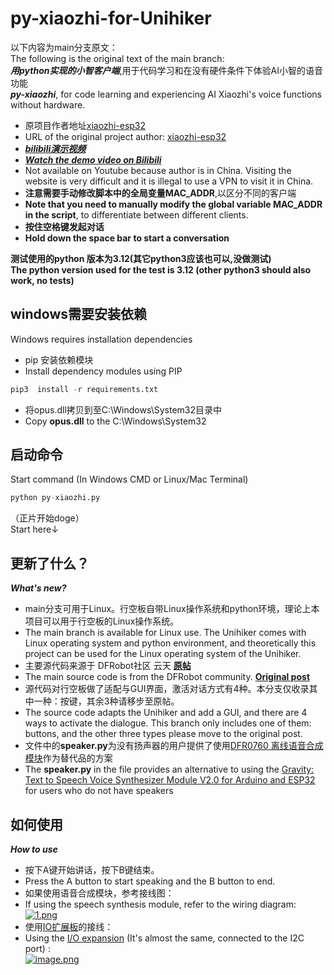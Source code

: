 # py-xiaozhi-for-Unihiker
以下内容为main分支原文：</br>
The following is the original text of the main branch:</br>
***用python实现的小智客户端***,用于代码学习和在没有硬件条件下体验AI小智的语音功能</br>
***py-xiaozhi***, for code learning and experiencing AI Xiaozhi's voice functions without hardware.</br>
* 原项目作者地址[xiaozhi-esp32](https://github.com/78/xiaozhi-esp32)</br>
* URL of the original project author: [xiaozhi-esp32](https://github.com/78/xiaozhi-esp32)</br>
* [***bilibili演示视频***](https://b23.tv/GbXeLHX)</br>
* [***Watch the demo video on Bilibili***](https://b23.tv/GbXeLHX)</br>
* Not available on Youtube because author is in China. Visiting the website is very difficult and it is illegal to use a VPN to visit it in China.</br>
* **注意需要手动修改脚本中的全局变量MAC_ADDR**,以区分不同的客户端</br>
* **Note that you need to manually modify the global variable MAC_ADDR in the script**, to differentiate between different clients. </br>
* **按住空格键发起对话**</br>
* **Hold down the space bar to start a conversation**

**测试使用的python 版本为3.12(其它python3应该也可以,没做测试)**</br>
**The python version used for the test is 3.12 (other python3 should also work, no tests)**

## windows需要安装依赖
Windows requires installation dependencies</br>
* pip 安装依赖模块</br>
* Install dependency modules using PIP
```python
pip3  install -r requirements.txt
```
* 将opus.dll拷贝到至C:\Windows\System32目录中</br>
* Copy **opus.dll** to the C:\Windows\System32

## 启动命令
Start command (In Windows CMD or Linux/Mac Terminal)</br>
```python
python py-xiaozhi.py
```

（正片开始doge）</br>
Start here↓

## 更新了什么？
***What's new?*** </br>
* main分支可用于Linux。行空板自带Linux操作系统和python环境，理论上本项目可以用于行空板的Linux操作系统。</br>
* The main branch is available for Linux use. The Unihiker comes with Linux operating system and python environment, and theoretically this project can be used for the Linux operating system of the Unihiker.</br>
* 主要源代码来源于 DFRobot社区 云天 [**原帖**](https://mc.dfrobot.com.cn/thread-324368-1-1.html)</br>
* The main source code is from the DFRobot community. [**Original post**](https://mc.dfrobot.com.cn/thread-324368-1-1.html)</br>
* 源代码对行空板做了适配与GUI界面，激活对话方式有4种。本分支仅收录其中一种：按键，其余3种请移步至原帖。</br>
* The source code adapts the Unihiker and add a GUI, and there are 4 ways to activate the dialogue. This branch only includes one of them: buttons, and the other three types please move to the original post.</br>
* 文件中的**speaker.py**为没有扬声器的用户提供了使用[DFR0760 离线语音合成模块](https://www.dfrobot.com.cn/goods-3014.html)作为替代品的方案</br>
* The **speaker.py** in the file provides an alternative to using the [Gravity: Text to Speech Voice Synthesizer Module V2.0 for Arduino and ESP32](https://www.dfrobot.com/product-2234.html) for users who do not have speakers

## 如何使用
***How to use***</br>
* 按下A键开始讲话，按下B键结束。</br>
* Press the A button to start speaking and the B button to end.</br>
* 如果使用语音合成模块，参考接线图：</br>
* If using the speech synthesis module, refer to the wiring diagram:</br>
[![1.png](https://i.postimg.cc/FzR35XQN/1.png)](https://postimg.cc/gXCn85JT)
* 使用[IO扩展板](https://www.dfrobot.com.cn/goods-1966.html)的接线：</br>
* Using the [I/O expansion](https://www.dfrobot.com/product-1867.html) (It's almost the same, connected to the I2C port) :</br>
[![image.png](https://i.postimg.cc/K88BX1dX/image.png)](https://postimg.cc/56D6L24p)
